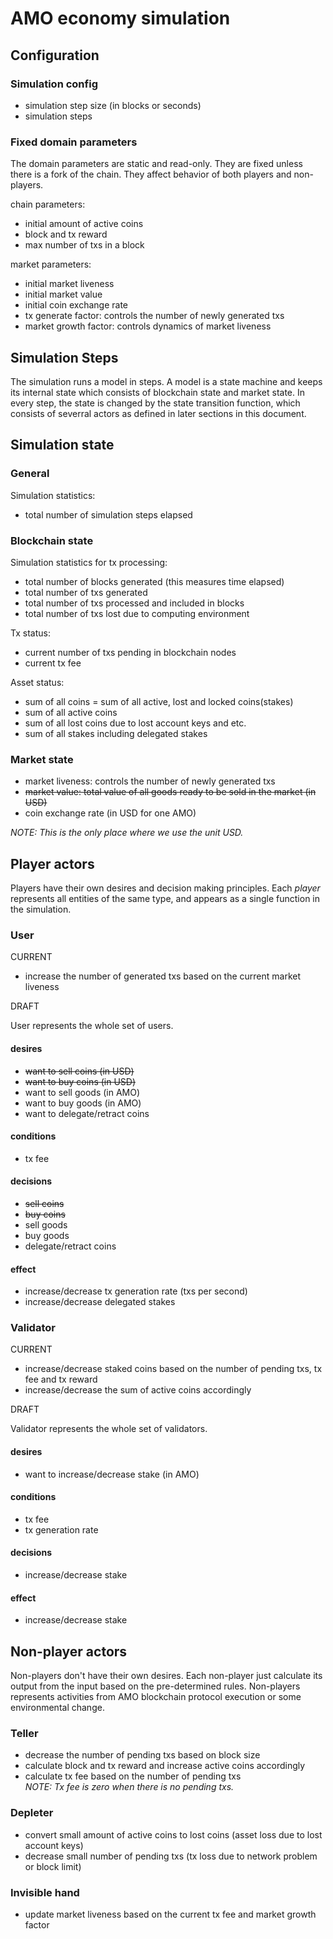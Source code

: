 # AMO economy simulation

## Configuration
### Simulation config
- simulation step size (in blocks or seconds)
- simulation steps

### Fixed domain parameters
The domain parameters are static and read-only. They are fixed unless there is
a fork of the chain. They affect behavior of both players and non-players.

chain parameters:
- initial amount of active coins
- block and tx reward
- max number of txs in a block

market parameters:
- initial market liveness
- initial market value
- initial coin exchange rate
- tx generate factor: controls the number of newly generated txs
- market growth factor: controls dynamics of market liveness

## Simulation Steps
The simulation runs a model in steps. A model is a state machine and keeps its
internal state which consists of blockchain state and market state. In every
step, the state is changed by the state transition function, which consists of
severral actors as defined in later sections in this document.

## Simulation state
### General
Simulation statistics:
- total number of simulation steps elapsed

### Blockchain state
Simulation statistics for tx processing:
- total number of blocks generated (this measures time elapsed)
- total number of txs generated
- total number of txs processed and included in blocks
- total number of txs lost due to computing environment

Tx status:
- current number of txs pending in blockchain nodes
- current tx fee

Asset status:
- sum of all coins = sum of all active, lost and locked coins(stakes)
- sum of all active coins
- sum of all lost coins due to lost account keys and etc.
- sum of all stakes including delegated stakes


### Market state
- market liveness: controls the number of newly generated txs
- <s>market value: total value of all goods ready to be sold in the market (in
  USD)</s>
- coin exchange rate (in USD for one AMO)

*NOTE: This is the only place where we use the unit USD.*

## Player actors
Players have their own desires and decision making principles. Each *player*
represents all entities of the same type, and appears as a single function in
the simulation.

### User
CURRENT

- increase the number of generated txs based on the current market liveness

DRAFT

User represents the whole set of users.

#### desires
- <s>want to sell coins (in USD)</s>
- <s>want to buy coins (in USD)</s>
- want to sell goods (in AMO)
- want to buy goods (in AMO)
- want to delegate/retract coins

#### conditions
- tx fee

#### decisions
- <s>sell coins</s>
- <s>buy coins</s>
- sell goods
- buy goods
- delegate/retract coins

#### effect
- increase/decrease tx generation rate (txs per second)
- increase/decrease delegated stakes

### Validator
CURRENT

- increase/decrease staked coins based on the number of pending txs, tx fee and
  tx reward
- increase/decrease the sum of active coins accordingly

DRAFT

Validator represents the whole set of validators.

#### desires
- want to increase/decrease stake (in AMO)

#### conditions
- tx fee
- tx generation rate

#### decisions
- increase/decrease stake

#### effect
- increase/decrease stake

## Non-player actors
Non-players don't have their own desires. Each non-player just calculate its
output from the input based on the pre-determined rules. Non-players represents
activities from AMO blockchain protocol execution or some environmental change.

### Teller
- decrease the number of pending txs based on block size
- calculate block and tx reward and increase active coins accordingly
- calculate tx fee based on the number of pending txs<br/>
  *NOTE: Tx fee is zero when there is no pending txs.*

### Depleter
- convert small amount of active coins to lost coins (asset loss due to lost
  account keys)
- decrease small number of pending txs (tx loss due to network problem or block
  limit)

### Invisible hand
- update market liveness based on the current tx fee and market growth factor
